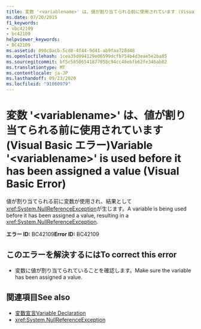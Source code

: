 ```yaml
---
title: 変数 '<variablename>' は、値が割り当てられる前に使用されています (Visual Basic エラー)
ms.date: 07/20/2015
f1_keywords:
- vbc42109
- bc42109
helpviewer_keywords:
- BC42109
ms.assetid: 890c0acb-5cd8-4f44-9d41-ab9faa728d48
ms.openlocfilehash: 1cea35d994129e06599dcfb754b4d3eae5e2ba85
ms.sourcegitcommit: bf5c5850654187705bc94cc40ebfb62fe346ab02
ms.translationtype: MT
ms.contentlocale: ja-JP
ms.lasthandoff: 09/23/2020
ms.locfileid: "91060979"
---
```

# <a name="variable-variablename-is-used-before-it-has-been-assigned-a-value-visual-basic-error"></a><span data-ttu-id="eac8b-102">変数 '\<variablename>' は、値が割り当てられる前に使用されています (Visual Basic エラー)</span><span class="sxs-lookup"><span data-stu-id="eac8b-102">Variable '\<variablename>' is used before it has been assigned a value (Visual Basic Error)</span></span>

<span data-ttu-id="eac8b-103">値が割り当てられる前に変数が使用され、結果として <xref:System.NullReferenceException>が生じます。</span><span class="sxs-lookup"><span data-stu-id="eac8b-103">A variable is being used before it has been assigned a value, resulting in a <xref:System.NullReferenceException>.</span></span>  
  
 <span data-ttu-id="eac8b-104">**エラー ID:** BC42109</span><span class="sxs-lookup"><span data-stu-id="eac8b-104">**Error ID:** BC42109</span></span>  
  
## <a name="to-correct-this-error"></a><span data-ttu-id="eac8b-105">このエラーを解決するには</span><span class="sxs-lookup"><span data-stu-id="eac8b-105">To correct this error</span></span>  
  
- <span data-ttu-id="eac8b-106">変数に値が割り当てられていることを確認します。</span><span class="sxs-lookup"><span data-stu-id="eac8b-106">Make sure the variable has been assigned a value.</span></span>  
  
## <a name="see-also"></a><span data-ttu-id="eac8b-107">関連項目</span><span class="sxs-lookup"><span data-stu-id="eac8b-107">See also</span></span>

- [<span data-ttu-id="eac8b-108">変数宣言</span><span class="sxs-lookup"><span data-stu-id="eac8b-108">Variable Declaration</span></span>](../programming-guide/language-features/variables/variable-declaration.md)
- <xref:System.NullReferenceException>
